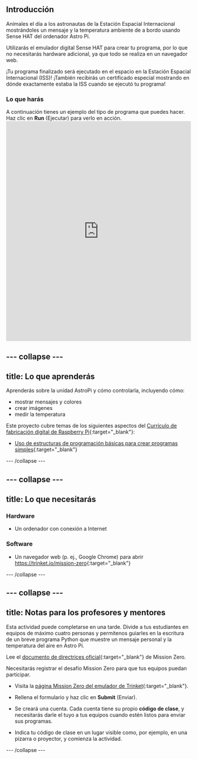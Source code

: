 ## Introducción

Anímales el día a los astronautas de la Estación Espacial Internacional mostrándoles un mensaje y la temperatura ambiente de a bordo usando Sense HAT del ordenador Astro Pi.

Utilizarás el emulador digital Sense HAT para crear tu programa, por lo que no necesitarás hardware adicional, ya que todo se realiza en un navegador web.

¡Tu programa finalizado será ejecutado en el espacio en la Estación Espacial Internacional (ISS)! ¡También recibirás un certificado especial mostrando en dónde exactamente estaba la ISS cuando se ejecutó tu programa!

### Lo que harás

A continuación tienes un ejemplo del tipo de programa que puedes hacer. Haz clic en **Run** (Ejecutar) para verlo en acción. <iframe src="https://trinket.io/embed/python/069f6138f7?outputOnly=true&start=result" width="100%" height="600" frameborder="0" marginwidth="0" marginheight="0" allowfullscreen mark="crwd-mark"></iframe> 

--- collapse ---
---
title: Lo que aprenderás
---
Aprenderás sobre la unidad AstroPi y cómo controlarla, incluyendo cómo:

+ mostrar mensajes y colores
+ crear imágenes
+ medir la temperatura

Este proyecto cubre temas de los siguientes aspectos del [Currículo de fabricación digital de Raspberry Pi](http://rpf.io/curriculum){:target="_blank"}:

+ [Uso de estructuras de programación básicas para crear programas simples](https://curriculum.raspberrypi.org/programming/creator/){:target="_blank"}

--- /collapse ---

--- collapse ---
---
title: Lo que necesitarás
---
### Hardware

+ Un ordenador con conexión a Internet

### Software

+ Un navegador web (p. ej., Google Chrome) para abrir <https://trinket.io/mission-zero>{:target="_blank"}

--- /collapse ---

--- collapse ---
---
title: Notas para los profesores y mentores
---
Esta actividad puede completarse en una tarde. Divide a tus estudiantes en equipos de máximo cuatro personas y permítenos guiarles en la escritura de un breve programa Python que muestre un mensaje personal y la temperatura del aire en Astro Pi.

Lee el [documento de directrices oficial](http://esamultimedia.esa.int/docs/edu/European_Astro_Pi_Challenge_Mission_Zero_guidelines.pdf){:target="_blank"} de Mission Zero.

Necesitarás registrar el desafío Mission Zero para que tus equipos puedan participar.

+ Visita la [página Mission Zero del emulador de Trinket](https://trinket.io/mission-zero/register){:target="_blank"}.

+ Rellena el formulario y haz clic en **Submit** (Enviar).

+ Se creará una cuenta. Cada cuenta tiene su propio **código de clase**, y necesitarás darle el tuyo a tus equipos cuando estén listos para enviar sus programas.

+ Indica tu código de clase en un lugar visible como, por ejemplo, en una pizarra o proyector, y comienza la actividad.

--- /collapse ---